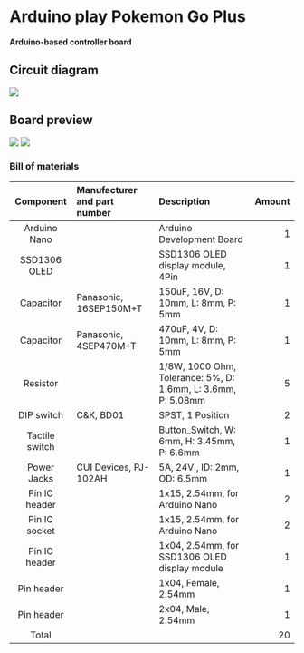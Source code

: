 # Arduino play Pokemon Go Plus
**Arduino-based controller board**

## Circuit diagram
![](https://github.takahashi65.info/lib_img/github_arduino2pokemon_schematic.webp)

## Board preview
![](https://github.takahashi65.info/lib_img/github_arduino2pokemon_control_pcb_front.webp) 
![](https://github.takahashi65.info/lib_img/github_arduino2pokemon_control_pcb_rear.webp)  

### Bill of materials  
| Component| Manufacturer and part number | Description | Amount |
| :-: | :- | :- | -: |
| Arduino Nano | | Arduino Development Board | 1 |
| SSD1306 OLED | | SSD1306 OLED display module, 4Pin | 1 |
| Capacitor | Panasonic, 16SEP150M+T | 150uF, 16V, D: 10mm, L: 8mm, P: 5mm | 1 |
| Capacitor | Panasonic, 4SEP470M+T | 470uF, 4V, D: 10mm, L: 8mm, P: 5mm | 1 |
| Resistor | | 1/8W, 1000 Ohm, Tolerance: 5%, D: 1.6mm, L: 3.6mm, P: 5.08mm | 5 |
| DIP switch | C&K, BD01 | SPST, 1 Position | 2 |
| Tactile switch | | Button_Switch, W: 6mm, H: 3.45mm, P: 6.6mm | 1 |
| Power Jacks | CUI Devices, PJ-102AH | 5A, 24V , ID: 2mm, OD: 6.5mm | 1 |
| Pin IC header | | 1x15, 2.54mm, for Arduino Nano | 2 |
| Pin IC socket | | 1x15, 2.54mm, for Arduino Nano | 2 |
| Pin IC header | | 1x04, 2.54mm, for SSD1306 OLED display module | 1 |
| Pin header | | 1x04, Female, 2.54mm | 1 |
| Pin header | | 2x04, Male, 2.54mm | 1 |
| Total | | | 20 |

